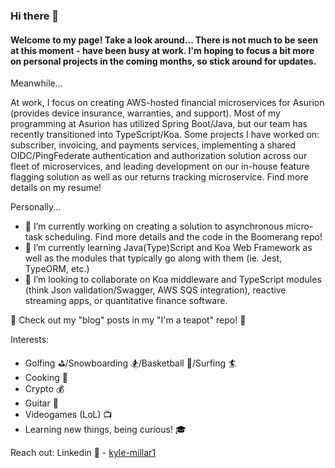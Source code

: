 ### Hi there 👋

#### Welcome to my page! Take a look around... There is not much to be seen at this moment - have been busy at work. I'm hoping to focus a bit more on personal projects in the coming months, so stick around for updates. 

Meanwhile...

At work, I focus on creating AWS-hosted financial microservices for Asurion (provides device insurance, warranties, and support). Most of my programming at Asurion has utilized Spring Boot/Java, but our team has recently transitioned into TypeScript/Koa. Some projects I have worked on: subscriber, invoicing, and payments services, implementing a shared OIDC/PingFederate authentication and authorization solution across our fleet of microservices, and leading development on our in-house feature flagging solution as well as our returns tracking microservice. Find more details on my resume! 

Personally...

- 🔭 I’m currently working on creating a solution to asynchronous micro-task scheduling. Find more details and the code in the Boomerang repo!
- 🌱 I’m currently learning Java(Type)Script and Koa Web Framework as well as the modules that typically go along with them (ie. Jest, TypeORM, etc.)
- 👯 I’m looking to collaborate on Koa middleware and TypeScript modules (think Json validation/Swagger, AWS SQS integration), reactive streaming apps, or quantitative finance software.

:eyes: Check out my "blog" posts in my "I'm a teapot" repo! :thought_balloon:

Interests:
  - Golfing :golf:/Snowboarding :snowboarder:/Basketball :basketball:/Surfing :surfer:
  - Cooking :fork_and_knife:
  - Crypto :moneybag:
  - Guitar :guitar:
  - Videogames (LoL) :tv:
  - Learning new things, being curious! :mortar_board:
  
Reach out:
Linkedin :link: - [kyle-millar1](https://www.linkedin.com/in/kyle-millar1/)

  
<!--
**kylemillar608/kylemillar608** is a ✨ _special_ ✨ repository because its `README.md` (this file) appears on your GitHub profile.

Here are some ideas to get you started:



- 👯 I’m looking to collaborate on ...
- 🤔 I’m looking for help with ...
- 💬 Ask me about ...

- 😄 Pronouns: ...
- ⚡ Fun fact: ...
-->
